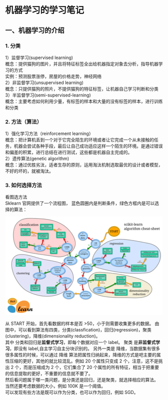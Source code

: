# 机器学习的学习笔记

## 一、机器学习的介绍

### 1. 分类

1）监督学习(supervised learning)  
    概念：提供猫狗的图片，并且将特征标签全出给机器指定对象去分析，指导机器学习的方式  
    实例：预测股票涨停，房屋的价格走势，神经网络  
2）非监督学习(unsupervised learning)  
    概念：只提供猫狗的照片，不提供猫狗的特征标签，让机器自己学习判断和分类  
3）半监督学习(semi-supervised-learning)  
    概念：主要考虑如何利用少量，有标签的样本和大量的没有标签的样本，进行训练和分类  

### 2. 方法（算法）

1）强化学习方法（reinforcement learning）  
    概念：把计算机丢到一个对于它完全陌生的环境或者让它完成一个从未接触的任务，机器会尝试各种手段，最后让自己成功适应这样一个陌生的环境。是通过错误和偏差的积累，进行总结在进行测试，这些都是机器自主完成的。  
2）遗传算法(genetic algorithm)  
    概念：通过优胜劣汰，适者生存的原则，运用淘汰机制选取最优的设计或者模型，不好的坏的，就被淘汰。  

### 3. 如何选择方法

看图选方法  
Sklearn 官网提供了一个流程图， 蓝色圆圈内是判断条件，绿色方框内是可以选择的算法：  

 ![选择学习方法](images/ml_map.png)

从 START 开始，首先看数据的样本是否 >50，小于则需要收集更多的数据。
由图中，可以看到算法有四类，分类(classfication)，回归(regression)，聚类(clustering)，降维(dimensionality reduction)。  
其中 分类和回归是**监督式学习**，即每个数据对应一个 label。 聚类 是**非监督式学习**，即没有 label,自主学习自主分块识别的。 另外一类是 降维，当数据集有很多很多属性的时候，可以通过 降维 算法把属性归纳起来，降维的方式是吧主要的属性压缩的更好，其他的就比较混乱。例如 20 个属性只变成 2 个，注意，这不是挑出 2 个，而是压缩成为 2 个，它们集合了 20 个属性的所有特征，相当于把重要的信息提取的更好，不重要的信息就不要了。  
然后看问题属于哪一类问题，是分类还是回归，还是聚类，就选择相应的算法。 当然还要考虑数据的大小，例如 100K 是一个阈值。  
可以发现有些方法是既可以作为分类，也可以作为回归，例如 SGD。  
